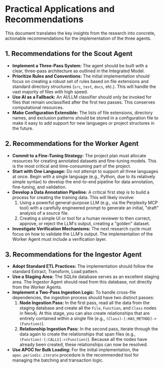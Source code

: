 # Practical Applications and Recommendations

This document translates the key insights from the research into concrete, actionable recommendations for the implementation of the three agents.

## 1. Recommendations for the Scout Agent

*   **Implement a Three-Pass System:** The agent should be built with a clear, three-pass architecture as outlined in the Integrated Model.
*   **Prioritize Rules and Conventions:** The initial implementation should focus on creating a robust set of rules based on file extensions and standard directory structures (`src`, `test`, `docs`, etc.). This will handle the vast majority of files with high speed.
*   **Use AI as a Fallback:** An AI/LLM classifier should only be invoked for files that remain unclassified after the first two passes. This conserves computational resources.
*   **Make Configuration Extensible:** The lists of file extensions, directory names, and exclusion patterns should be stored in a configuration file to make it easy to add support for new languages or project structures in the future.

## 2. Recommendations for the Worker Agent

*   **Commit to a Fine-Tuning Strategy:** The project plan must allocate resources for creating annotated datasets and fine-tuning models. This is the most critical and time-consuming part of the project.
*   **Start with One Language:** Do not attempt to support all three languages at once. Begin with a single language (e.g., Python, due to its relatively simple syntax) to develop the end-to-end pipeline for data annotation, fine-tuning, and validation.
*   **Develop a Data Annotation Pipeline:** A critical first step is to build a process for creating the training data. This will likely involve:
    1.  Using a powerful general-purpose LLM (e.g., via the Perplexity MCP tool) with a carefully engineered prompt to generate an initial, "draft" analysis of a source file.
    2.  Creating a simple UI or tool for a human reviewer to then correct, approve, or reject the LLM's output, creating a "golden" dataset.
*   **Investigate Verification Mechanisms:** The next research cycle must focus on how to validate the LLM's output. The implementation of the Worker Agent must include a verification layer.

## 3. Recommendations for the Ingestor Agent

*   **Adopt Standard ETL Practices:** The implementation should follow the standard Extract, Transform, Load pattern.
*   **Use a Staging Area:** The SQLite database serves as an excellent staging area. The Ingestor Agent should read from this database, not directly from the Worker Agents.
*   **Implement a Two-Pass Ingestion Logic:** To handle cross-file dependencies, the ingestion process should have two distinct passes:
    1.  **Node Ingestion Pass:** In the first pass, read all the data from the staging database and create all the `File`, `Function`, and `Class` nodes in Neo4j. At this stage, you can also create relationships that are entirely contained within a single file (e.g., `(Class)-[:HAS_METHOD]->(Function)`).
    2.  **Relationship Ingestion Pass:** In the second pass, iterate through the data again to create the relationships that span files (e.g., `(Function)-[:CALLS]->(Function)`). Because all the nodes have already been created, these relationships can now be resolved.
*   **Use APOC for Bulk Loading:** For the initial implementation, the `apoc.periodic.iterate` procedure is the recommended tool for managing the batching and transaction logic.